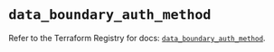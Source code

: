 # `data_boundary_auth_method`

Refer to the Terraform Registry for docs: [`data_boundary_auth_method`](https://registry.terraform.io/providers/hashicorp/boundary/1.1.12/docs/data-sources/auth_method).

